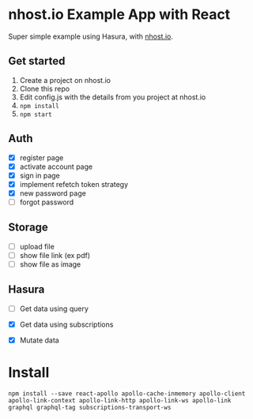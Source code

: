 # nhost.io Example App with React

Super simple example using Hasura,  with [nhost.io](https://nhost.io).

## Get started

1. Create a project on nhost.io
2. Clone this repo
3. Edit config.js with the details from you project at nhost.io
4. `npm install`
5. `npm start`

## Auth

- [x] register page
- [x] activate account page
- [x] sign in page
- [x] implement refetch token strategy
- [x] new password page
- [ ] forgot password

## Storage

- [ ] upload file
- [ ] show file link (ex pdf)
- [ ] show file as image

## Hasura

- [ ] Get data using query
- [x] Get data using subscriptions
- [x] Mutate data


# Install

```
npm install --save react-apollo apollo-cache-inmemory apollo-client apollo-link-context apollo-link-http apollo-link-ws apollo-link graphql graphql-tag subscriptions-transport-ws
```
